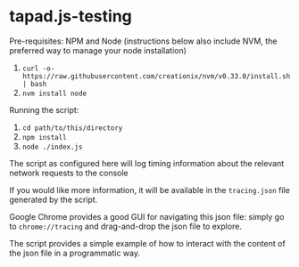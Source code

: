 # tapad.js-testing

Pre-requisites: 
NPM and Node (instructions below also include NVM, the preferred way to manage your node installation)
1. `curl -o- https://raw.githubusercontent.com/creationix/nvm/v0.33.0/install.sh | bash`
2. `nvm install node`

Running the script:
1. `cd path/to/this/directory`
2. `npm install`
3. `node ./index.js`

The script as configured here will log timing information about the relevant network requests to the console

If you would like more information, it will be available in the `tracing.json` file generated by the script.

Google Chrome provides a good GUI for navigating this json file: simply go to `chrome://tracing` and drag-and-drop the json file to explore.

The script provides a simple example of how to interact with the content of the json file in a programmatic way.

